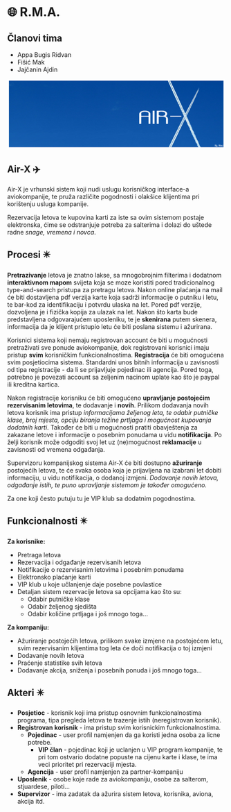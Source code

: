 # :globe_with_meridians: R.M.A.

## Članovi tima
- Appa Bugis Ridvan
- Fišić Mak
- Jajčanin Ajdin

![logo](https://github.com/ooad-2017-2018/Grupa1-R.M.A/blob/master/resursi/logo.png)

## Air-X :airplane:
Air-X je vrhunski sistem koji nudi uslugu korisničkog interface-a aviokompanije, te pruža različite pogodnosti i olakšice klijentima pri korištenju usluga kompanije.

Rezervacija letova te kupovina karti za iste sa ovim sistemom postaje elektronska, ćime se odstranjuje potreba za salterima i dolazi do uštede radne *snage, vremena i novca*.

## Procesi :eight_pointed_black_star: 

**Pretrazivanje** letova je znatno lakse, sa mnogobrojnim filterima i dodatnom **interaktivnom mapom** svijeta koja se moze koristiti pored tradicionalnog type-and-search pristupa za pretragu letova. Nakon online plaćanja na mail će biti dostavljena pdf verzija karte koja sadrži informacije o putniku i letu, te bar-kod za identifikaciju i potvrdu ulaska na let. Pored pdf verzije, dozvoljena je i fizička kopija za ulazak na let. Nakon što karta bude predstavljena odgovarajućem uposleniku, te je **skenirana** putem skenera, informacija da je klijent pristupio letu će biti poslana sistemu i ažurirana.

Korisnici sistema koji nemaju registrovan account će biti u mogućnosti pretraživati sve ponude aviokompanije, dok registrovani korisnici imaju pristup **svim** korisničkim funkcionalnostima. 
**Registracija** će biti omogućena svim posjetiocima sistema. Standardni unos bitnih informacija u zavisnosti od tipa registracije - da li se prijavljuje pojedinac ili agencija. Pored toga, potrebno je povezati account sa zeljenim nacinom uplate kao što je paypal ili kreditna kartica.

Nakon registracije korisniku će biti omogućeno **upravljanje postojećim rezervisanim letovima**, te dodavanje i **novih**. Prilikom dodavanja novih letova korisnik ima pristup *informacijama željenog leta, te odabir putničke klase, broj mjesta, opciju biranja težine prtljaga i mogućnost kupovanja dodatnih karti*. Također će biti u mogućnosti pratiti obavještenja za zakazane letove i informacije o posebnim ponudama u vidu **notifikacija**. Po želji korisnik može odgoditi svoj let uz (ne)mogućnost **reklamacije** u zavisnosti od vremena odgađanja.  

Supervizoru kompanijskog sistema Air-X će biti dostupno **ažuriranje** postojećih letova, te će svaka osoba koja je prijavljena na izabrani let dobiti informaciju, u vidu notifikacija, o dodanoj izmjeni. *Dodavanje novih letova, odgađanje istih, te puno upravljanje sistemom je također omogućeno.*

Za one koji često putuju tu je VIP klub sa dodatnim pogodnostima.

## Funkcionalnosti :eight_pointed_black_star:
**Za korisnike:**
  - Pretraga letova
  - Rezervacija i odgađanje rezervisanih letova
  - Notifikacije o rezervisanim letovima i posebnim ponudama
  - Elektronsko plaćanje karti
  - VIP klub u koje učlanjenje daje posebne povlastice
  - Detaljan sistem rezervacije letova sa opcijama kao što su:
    - Odabir putničke klase
    - Odabir željenog sjedišta
    - Odabir količine prtljaga
i još mnogo toga...

**Za kompaniju:**
  - Ažuriranje postojećih letova, prilikom svake izmjene na postojećem letu, svim rezervisanim klijentima tog leta će doči notifikacija     o toj izmjeni
  - Dodavanje novih letova
  - Praćenje statistike svih letova
  - Dodavanje akcija, sniženja i posebnih ponuda
i još mnogo toga...

## Akteri :eight_pointed_black_star:
- **Posjetioc** - korisnik koji ima pristup osnovnim funkcionalnostima programa, tipa pregleda letova te trazenje istih (neregistrovan korisnik).
- **Registrovan korisnik** - ima pristup svim korisnickim funkcionalnostima.
    - **Pojedinac** - user profil namjenjen da ga koristi jedna osoba za licne potrebe.
        - **VIP član** - pojedinac koji je uclanjen u VIP program kompanije, te pri tom ostvario dodatne popuste na cijenu karte i klase,                          te ima veci prioritet pri rezervaciji mjesta.
    - **Agencija** - user profil namjenjen za partner-kompaniju
- **Uposlenik** - osobe koje rade za aviokompaniju, osobe za salterom, stjuardese, piloti...
- **Supervizor** - ima zadatak da ažurira sistem letova, korisnika, aviona, akcija itd.
